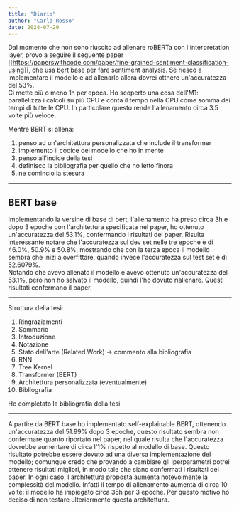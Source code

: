 ```yaml
---
title: "Diario"
author: "Carlo Rosso"
date: 2024-07-29
---
```


Dal momento che non sono riuscito ad allenare roBERTa con l'interpretation
layer, provo a seguire il seguente paper
[[https://paperswithcode.com/paper/fine-grained-sentiment-classification-using]],
che usa bert base per fare sentiment analysis. Se riesco a implementare il
modello e ad allenarlo allora dovrei ottnere un'accuratezza del 53%.  
Ci mette più o meno 1h per epoca.
Ho scoperto una cosa dell'M1: parallelizza i calcoli su più CPU e conta il tempo
nella CPU come somma dei tempi di tutte le CPU. In particolare questo rende
l'allenamento circa 3.5 volte più veloce.

Mentre BERT si allena:
1. penso ad un'architettura personalizzata che include il transformer
2. implemento il codice del modello che ho in mente
3. penso all'indice della tesi 
4. definisco la bibliografia per quello che ho letto finora
5. ne comincio la stesura

---

## BERT base

Implementando la versine di base di bert, l'allenamento ha preso circa 3h e dopo
3 epoche con l'architettura specificata nel paper, ho ottenuto un'accuratezza
del 53.1%, confermando i risultati del paper. Risulta interessante notare che
l'accuratezza sul dev set nelle tre epoche è di 46.0%, 50.9% e 50.8%, mostrando
che con la terza epoca il modello sembra che inizi a overfittare, quando invece
l'accuratezza sul test set è di 52.6079%.  
Notando che avevo allenato il modello e avevo ottenuto un'accuratezza del 53.1%,
però non ho salvato il modello, quindi l'ho dovuto riallenare. Questi risultati
confermano il paper.

---

Struttura della tesi:

1. Ringraziamenti
2. Sommario
3. Introduzione
4. Notazione
5. Stato dell'arte (Related Work) -> commento alla bibliografia
6. RNN
7. Tree Kernel
8. Transformer (BERT)
9. Architettura personalizzata (eventualmente)
10. Bibliografia

 Ho completato la bibliografia della tesi.

---

A partire da BERT base ho implementato self-explainable BERT, ottenendo
un'accuratezza del 51.99% dopo 3 epoche, questo risultato sembra non confermare
quanto riportato nel paper, nel quale risulta che l'accuratezza dovrebbe
aumentare di circa l'1% rispetto al modello di base. Questo risultato potrebbe
essere dovuto ad una diversa implementazione del modello; comunque credo che 
provando a cambiare gli iperparametri potrei ottenere risultati migliori, in 
modo tale che siano confermati i risultati del paper.
In ogni caso, l'architettura proposta aumenta notevolmente la complessità del 
modello. Infatti il tempo di allenamento aumenta di circa 10
volte: il modello ha impiegato circa 35h per 3 epoche.  Per questo motivo ho 
deciso di non testare ulteriormente questa architettura.
